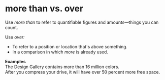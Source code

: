 ﻿# more than vs. over

Use *more than* to refer to quantifiable figures and amounts—things you can count. 

Use *over:*

  - To refer to a position or location that's above something.
  -  In a comparison in which *more* is already used.

**Examples**  
The Design Gallery contains more than 16 million colors.  
After you compress your drive, it will have over 50 percent more free space. 
